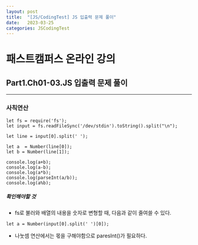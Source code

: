 ```yaml
---
layout: post
title:  "[JS/CodingTest] JS 입출력 문제 풀이"
date:   2023-03-25
categories: JSCodingTest
---
```


# 패스트캠퍼스 온라인 강의 
## Part1.Ch01-03.JS 입출력 문제 풀이

--- 

###  사칙연산

```
let fs = require('fs');
let input = fs.readFileSync('/dev/stdin').toString().split("\n");

let line = input[0].split(' ');

let a  = Number(line[0]);
let b = Number(line[1]);

console.log(a+b);
console.log(a-b);
console.log(a*b);
console.log(parseInt(a/b));
console.log(a%b);
```

##### 확인해야할 것

* fs로 불러와 배열의 내용을 숫자로 변형할 때, 다음과 같이 줄여쓸 수 있다.

```
let a = Number(input[0].split(' ')[0]);
```

* 나눗셈 연산에서는 몫을 구해야함으로 paresInt()가 필요하다. 


